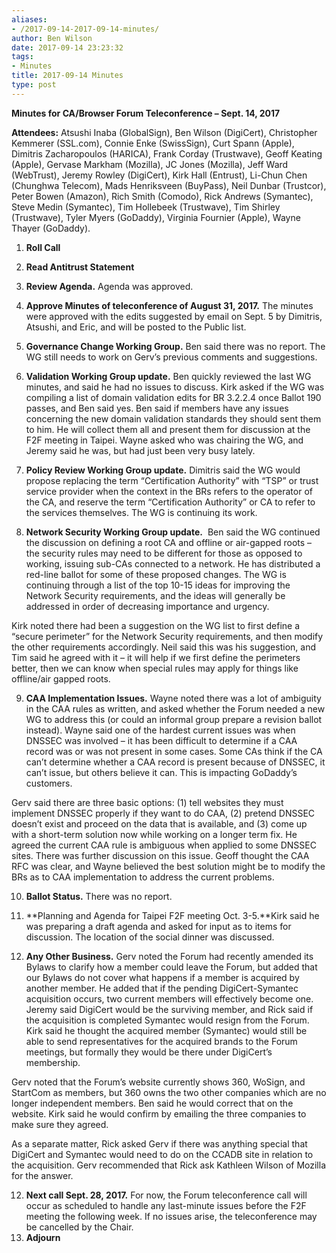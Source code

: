 ```yaml
---
aliases:
- /2017-09-14-2017-09-14-minutes/
author: Ben Wilson
date: 2017-09-14 23:23:32
tags:
- Minutes
title: 2017-09-14 Minutes
type: post
---
```


**Minutes for CA/Browser Forum Teleconference – Sept. 14, 2017**

**Attendees:** Atsushi Inaba (GlobalSign), Ben Wilson (DigiCert), Christopher Kemmerer (SSL.com), Connie Enke (SwissSign), Curt Spann (Apple), Dimitris Zacharopoulos (HARICA), Frank Corday (Trustwave), Geoff Keating (Apple), Gervase Markham (Mozilla), JC Jones (Mozilla), Jeff Ward (WebTrust), Jeremy Rowley (DigiCert), Kirk Hall (Entrust), Li-Chun Chen (Chunghwa Telecom), Mads Henriksveen (BuyPass), Neil Dunbar (Trustcor), Peter Bowen (Amazon), Rich Smith (Comodo), Rick Andrews (Symantec), Steve Medin (Symantec), Tim Hollebeek (Trustwave), Tim Shirley (Trustwave), Tyler Myers (GoDaddy), Virginia Fournier (Apple), Wayne Thayer (GoDaddy).

1. **Roll Call**

1. **Read Antitrust Statement**

1. **Review Agenda.** Agenda was approved.

1. **Approve Minutes of teleconference of August 31, 2017.** The minutes were approved with the edits suggested by email on Sept. 5 by Dimitris, Atsushi, and Eric, and will be posted to the Public list.

1. **Governance Change Working Group.** Ben said there was no report. The WG still needs to work on Gerv’s previous comments and suggestions.

1. **Validation Working Group update.** Ben quickly reviewed the last WG minutes, and said he had no issues to discuss. Kirk asked if the WG was compiling a list of domain validation edits for BR 3.2.2.4 once Ballot 190 passes, and Ben said yes. Ben said if members have any issues concerning the new domain validation standards they should sent them to him. He will collect them all and present them for discussion at the F2F meeting in Taipei. Wayne asked who was chairing the WG, and Jeremy said he was, but had just been very busy lately.

1. **Policy Review Working Group update.** Dimitris said the WG would propose replacing the term “Certification Authority” with “TSP” or trust service provider when the context in the BRs refers to the operator of the CA, and reserve the term “Certification Authority” or CA to refer to the services themselves. The WG is continuing its work.

1. **Network Security Working Group update.**  Ben said the WG continued the discussion on defining a root CA and offline or air-gapped roots – the security rules may need to be different for those as opposed to working, issuing sub-CAs connected to a network. He has distributed a red-line ballot for some of these proposed changes. The WG is continuing through a list of the top 10-15 ideas for improving the Network Security requirements, and the ideas will generally be addressed in order of decreasing importance and urgency.

Kirk noted there had been a suggestion on the WG list to first define a “secure perimeter” for the Network Security requirements, and then modify the other requirements accordingly. Neil said this was his suggestion, and Tim said he agreed with it – it will help if we first define the perimeters better, then we can know when special rules may apply for things like offline/air gapped roots.

9. **CAA Implementation Issues.** Wayne noted there was a lot of ambiguity in the CAA rules as written, and asked whether the Forum needed a new WG to address this (or could an informal group prepare a revision ballot instead). Wayne said one of the hardest current issues was when DNSSEC was involved – it has been difficult to determine if a CAA record was or was not present in some cases. Some CAs think if the CA can’t determine whether a CAA record is present because of DNSSEC, it can’t issue, but others believe it can. This is impacting GoDaddy’s customers.

Gerv said there are three basic options: (1) tell websites they must implement DNSSEC properly if they want to do CAA, (2) pretend DNSSEC doesn’t exist and proceed on the data that is available, and (3) come up with a short-term solution now while working on a longer term fix. He agreed the current CAA rule is ambiguous when applied to some DNSSEC sites. There was further discussion on this issue. Geoff thought the CAA RFC was clear, and Wayne believed the best solution might be to modify the BRs as to CAA implementation to address the current problems.

10. **Ballot Status.** There was no report.

01. **Planning and Agenda for Taipei F2F meeting Oct. 3-5.**Kirk said he was preparing a draft agenda and asked for input as to items for discussion. The location of the social dinner was discussed.

01. **Any Other Business.** Gerv noted the Forum had recently amended its Bylaws to clarify how a member could leave the Forum, but added that our Bylaws do not cover what happens if a member is acquired by another member. He added that if the pending DigiCert-Symantec acquisition occurs, two current members will effectively become one. Jeremy said DigiCert would be the surviving member, and Rick said if the acquisition is completed Symantec would resign from the Forum. Kirk said he thought the acquired member (Symantec) would still be able to send representatives for the acquired brands to the Forum meetings, but formally they would be there under DigiCert’s membership.

Gerv noted that the Forum’s website currently shows 360, WoSign, and StartCom as members, but 360 owns the two other companies which are no longer independent members. Ben said he would correct that on the website. Kirk said he would confirm by emailing the three companies to make sure they agreed.

As a separate matter, Rick asked Gerv if there was anything special that DigiCert and Symantec would need to do on the CCADB site in relation to the acquisition. Gerv recommended that Rick ask Kathleen Wilson of Mozilla for the answer.

12. **Next call Sept. 28, 2017.** For now, the Forum teleconference call will occur as scheduled to handle any last-minute issues before the F2F meeting the following week. If no issues arise, the teleconference may be cancelled by the Chair.
01. **Adjourn**